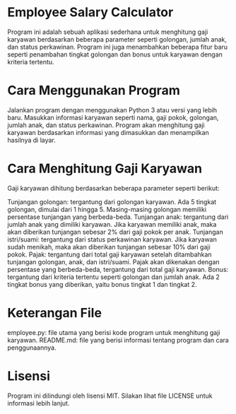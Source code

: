 # Employee Salary Calculator
Program ini adalah sebuah aplikasi sederhana untuk menghitung gaji karyawan berdasarkan beberapa parameter seperti golongan, jumlah anak, dan status perkawinan. Program ini juga menambahkan beberapa fitur baru seperti penambahan tingkat golongan dan bonus untuk karyawan dengan kriteria tertentu.

# Cara Menggunakan Program
Jalankan program dengan menggunakan Python 3 atau versi yang lebih baru.
Masukkan informasi karyawan seperti nama, gaji pokok, golongan, jumlah anak, dan status perkawinan.
Program akan menghitung gaji karyawan berdasarkan informasi yang dimasukkan dan menampilkan hasilnya di layar.
# Cara Menghitung Gaji Karyawan
Gaji karyawan dihitung berdasarkan beberapa parameter seperti berikut:

Tunjangan golongan: tergantung dari golongan karyawan. Ada 5 tingkat golongan, dimulai dari 1 hingga 5. Masing-masing golongan memiliki persentase tunjangan yang berbeda-beda.
Tunjangan anak: tergantung dari jumlah anak yang dimiliki karyawan. Jika karyawan memiliki anak, maka akan diberikan tunjangan sebesar 2% dari gaji pokok per anak.
Tunjangan istri/suami: tergantung dari status perkawinan karyawan. Jika karyawan sudah menikah, maka akan diberikan tunjangan sebesar 10% dari gaji pokok.
Pajak: tergantung dari total gaji karyawan setelah ditambahkan tunjangan golongan, anak, dan istri/suami. Pajak akan dikenakan dengan persentase yang berbeda-beda, tergantung dari total gaji karyawan.
Bonus: tergantung dari kriteria tertentu seperti golongan dan jumlah anak. Ada 2 tingkat bonus yang diberikan, yaitu bonus tingkat 1 dan tingkat 2.
# Keterangan File
employee.py: file utama yang berisi kode program untuk menghitung gaji karyawan.
README.md: file yang berisi informasi tentang program dan cara penggunaannya.
# Lisensi
Program ini dilindungi oleh lisensi MIT. Silakan lihat file LICENSE untuk informasi lebih lanjut.
